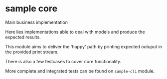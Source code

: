 # sample core

Main business implementation

Here lies implementations able to deal with models and produce the expected 
results.

This module aims to deliver the 'happy' path by printing expected outuput in the
provided print stream.

There is also a few testcases to cover core functionality.

More complete and integrated tests can be found on `sample-cli` module.